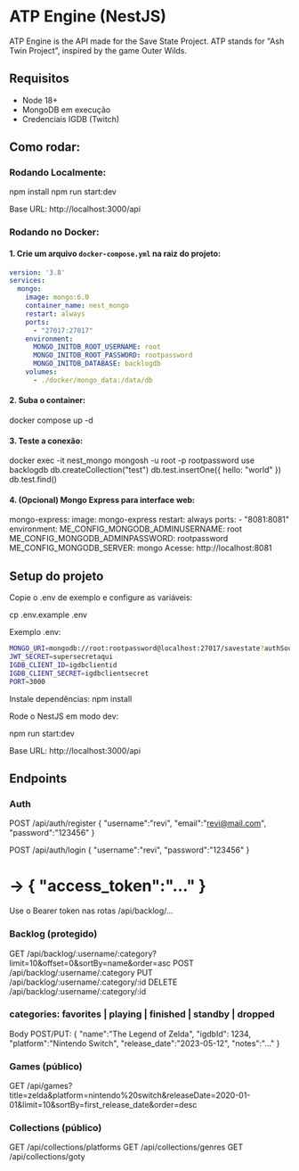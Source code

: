 # ATP Engine (NestJS)
  
 ATP Engine is the API made for the Save State Project. ATP stands for "Ash Twin Project", inspired by the game Outer Wilds. 

## Requisitos
- Node 18+
- MongoDB em execução
- Credenciais IGDB (Twitch)


## Como rodar:  

### Rodando Localmente:
npm install
npm run start:dev

Base URL: http://localhost:3000/api

### Rodando no Docker:
#### 1. Crie um arquivo `docker-compose.yml` na raiz do projeto:

```yaml
version: '3.8'
services:
  mongo:
    image: mongo:6.0
    container_name: nest_mongo
    restart: always
    ports:
      - "27017:27017"
    environment:
      MONGO_INITDB_ROOT_USERNAME: root
      MONGO_INITDB_ROOT_PASSWORD: rootpassword
      MONGO_INITDB_DATABASE: backlogdb
    volumes:
      - ./docker/mongo_data:/data/db
```
#### 2. Suba o container:
docker compose up -d

#### 3. Teste a conexão:
docker exec -it nest_mongo mongosh -u root -p rootpassword
use backlogdb
db.createCollection("test")
db.test.insertOne({ hello: "world" })
db.test.find()

#### 4. (Opcional) Mongo Express para interface web:
  mongo-express:
    image: mongo-express
    restart: always
    ports:
      - "8081:8081"
    environment:
      ME_CONFIG_MONGODB_ADMINUSERNAME: root
      ME_CONFIG_MONGODB_ADMINPASSWORD: rootpassword
      ME_CONFIG_MONGODB_SERVER: mongo
      Acesse: http://localhost:8081


## Setup do projeto

Copie o .env de exemplo e configure as variáveis:

cp .env.example .env


Exemplo .env:
```bash
MONGO_URI=mongodb://root:rootpassword@localhost:27017/savestate?authSource=admin
JWT_SECRET=supersecretaqui
IGDB_CLIENT_ID=igdbclientid
IGDB_CLIENT_SECRET=igdbclientsecret
PORT=3000
```

Instale dependências:
npm install


Rode o NestJS em modo dev:

npm run start:dev

Base URL: http://localhost:3000/api



## Endpoints

### Auth
POST /api/auth/register
{ "username":"revi", "email":"revi@mail.com", "password":"123456" }

POST /api/auth/login
{ "username":"revi", "password":"123456" }
# → { "access_token":"..." }

Use o Bearer token nas rotas /api/backlog/...

### Backlog (protegido)
GET    /api/backlog/:username/:category?limit=10&offset=0&sortBy=name&order=asc
POST   /api/backlog/:username/:category
PUT    /api/backlog/:username/:category/:id
DELETE /api/backlog/:username/:category/:id
### categories: favorites | playing | finished | standby | dropped

Body POST/PUT:
{
  "name":"The Legend of Zelda",
  "igdbId": 1234,
  "platform":"Nintendo Switch",
  "release_date":"2023-05-12",
  "notes":"..."
}

### Games (público)
GET /api/games?title=zelda&platform=nintendo%20switch&releaseDate=2020-01-01&limit=10&sortBy=first_release_date&order=desc

### Collections (público)
GET /api/collections/platforms
GET /api/collections/genres
GET /api/collections/goty
